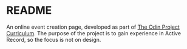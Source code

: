 # README

An online event creation page, developed as part of [The Odin Project Curriculum](https://www.theodinproject.com/courses/ruby-on-rails/lessons/associations). The purpose of the project is to gain experience in Active Record, so the focus is not on design.